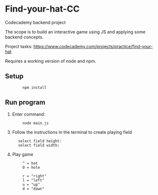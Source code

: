 # Find-your-hat-CC
Codecademy backend project

The scope is to build an interactive game using JS and applying some backend concepts.

Project tasks: https://www.codecademy.com/projects/practice/find-your-hat

Requires a working version of node and npm.


## Setup

```
        npm install
```

## Run program

1.  Enter command:
```
        node main.js
```

3. Follow the instructions in the terminal to create playing field
```
      select field height:
      select field width:
```

4. Play game
```
        ^ = hat
        O = hole

        r = "right"
        l = "left"
        u = "up"
        d = "down"
```
